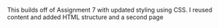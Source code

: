This builds off of Assignment 7 with updated styling using CSS. I reused content and added HTML structure and a second page